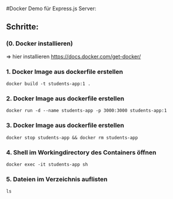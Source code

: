 ﻿#Docker Demo für Express.js Server:

## Schritte:

### (0. Docker installieren) 
=> hier installieren https://docs.docker.com/get-docker/

### 1. Docker Image aus dockerfile erstellen
`docker build -t students-app:1 .`

### 2. Docker Image aus dockerfile erstellen
`docker run -d --name students-app -p 3000:3000 students-app:1`

### 3. Docker Image aus dockerfile erstellen
`docker stop students-app && docker rm students-app`

### 4. Shell im Workingdirectory des Containers öffnen 
`docker exec -it students-app sh`

### 5. Dateien im Verzeichnis auflisten
`ls`
